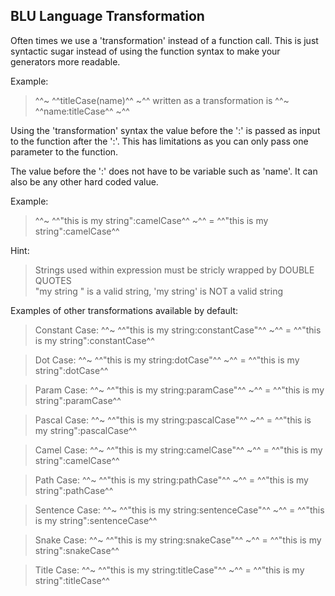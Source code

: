 ## BLU Language Transformation

Often times we use a 'transformation' instead of a function call. This is 
just syntactic sugar instead of using the function syntax to make your 
generators more readable.

Example: 
 >^^~ ^^titleCase(name)^^ ~^^ written as a transformation is ^^~ ^^name:titleCase^^ ~^^

Using the 'transformation' syntax the value before the ':' is passed as input
to the function after the ':'. This has limitations as you can only 
pass one parameter to the function. 

The value before the ':' does not have to be variable such as 'name'. It can
also be any other hard coded value.

Example:   
> ^^~ ^^"this is my string":camelCase^^ ~^^ =  ^^"this is my string":camelCase^^

Hint:

>   Strings used within expression must be stricly wrapped by DOUBLE QUOTES   
>   "my string " is a valid string, 'my string' is NOT a valid string         
                                                                             

Examples of other transformations available by default:


> Constant Case:    ^^~ ^^"this is my string:constantCase"^^ ~^^ = ^^"this is my string":constantCase^^
  
> Dot Case:         ^^~ ^^"this is my string:dotCase"^^ ~^^      = ^^"this is my string":dotCase^^
  
>  Param Case:       ^^~ ^^"this is my string:paramCase"^^ ~^^    = ^^"this is my string":paramCase^^
  
>  Pascal Case:      ^^~ ^^"this is my string:pascalCase"^^ ~^^   = ^^"this is my string":pascalCase^^
  
>  Camel Case:       ^^~ ^^"this is my string:camelCase"^^ ~^^    = ^^"this is my string":camelCase^^
  
>  Path Case:        ^^~ ^^"this is my string:pathCase"^^ ~^^     = ^^"this is my string":pathCase^^
  
>  Sentence Case:    ^^~ ^^"this is my string:sentenceCase"^^ ~^^ = ^^"this is my string":sentenceCase^^
  
>  Snake Case:       ^^~ ^^"this is my string:snakeCase"^^ ~^^    = ^^"this is my string":snakeCase^^
  
>  Title Case:       ^^~ ^^"this is my string:titleCase"^^ ~^^    = ^^"this is my string":titleCase^^
  